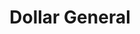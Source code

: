 ---
title: "Dollar General"
url: /dearborn-heights/dollar-general-ann-arbor-trail/
shop: Kramladen
---